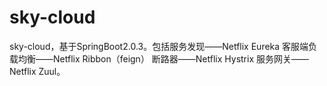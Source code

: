 # sky-cloud
sky-cloud，基于SpringBoot2.0.3。包括服务发现——Netflix Eureka  客服端负载均衡——Netflix Ribbon（feign）  断路器——Netflix Hystrix  服务网关——Netflix Zuul。
